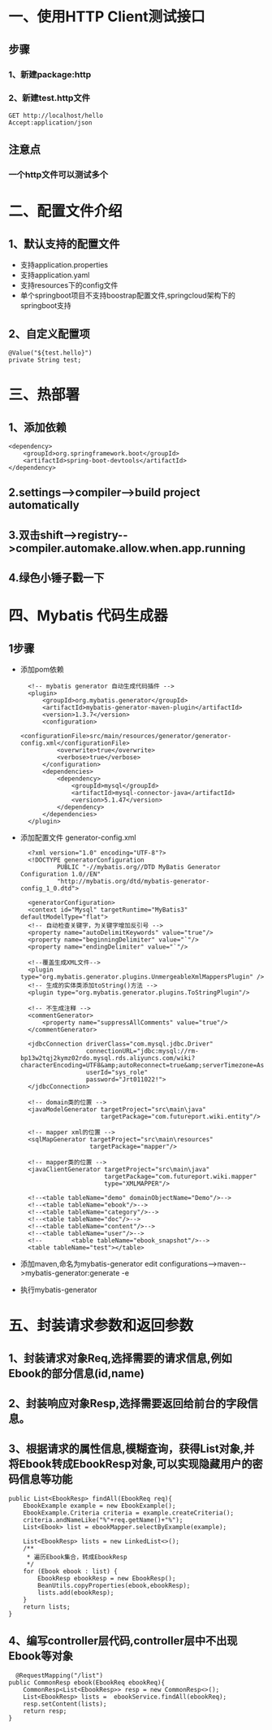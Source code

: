# 一、使用HTTP Client测试接口
## 步骤
### 1、新建package:http

### 2、新建test.http文件
    GET http://localhost/hello
    Accept:application/json

## 注意点
### 一个http文件可以测试多个


# 二、配置文件介绍
## 1、默认支持的配置文件
* 支持application.properties
* 支持application.yaml
* 支持resources下的config文件
* 单个springboot项目不支持boostrap配置文件,springcloud架构下的springboot支持

## 2、自定义配置项
    @Value("${test.hello}")
    private String test;

# 三、热部署
## 1、添加依赖
    <dependency>
        <groupId>org.springframework.boot</groupId>
        <artifactId>spring-boot-devtools</artifactId>
    </dependency>
## 2.settings-->compiler-->build project automatically

## 3.双击shift-->registry-->compiler.automake.allow.when.app.running

## 4.绿色小锤子戳一下

# 四、Mybatis 代码生成器
## 1步骤
* 添加pom依赖
  
        <!-- mybatis generator 自动生成代码插件 -->
        <plugin>
            <groupId>org.mybatis.generator</groupId>
            <artifactId>mybatis-generator-maven-plugin</artifactId>
            <version>1.3.7</version>
            <configuration>
                <configurationFile>src/main/resources/generator/generator-config.xml</configurationFile>
                <overwrite>true</overwrite>
                <verbose>true</verbose>
            </configuration>
            <dependencies>
                <dependency>
                    <groupId>mysql</groupId>
                    <artifactId>mysql-connector-java</artifactId>
                    <version>5.1.47</version>
                </dependency>
            </dependencies>
        </plugin>
* 添加配置文件 generator-config.xml
  
        <?xml version="1.0" encoding="UTF-8"?>
        <!DOCTYPE generatorConfiguration
                PUBLIC "-//mybatis.org//DTD MyBatis Generator Configuration 1.0//EN"
                "http://mybatis.org/dtd/mybatis-generator-config_1_0.dtd">
        
        <generatorConfiguration>
        <context id="Mysql" targetRuntime="MyBatis3" defaultModelType="flat">
        <!-- 自动检查关键字，为关键字增加反引号 -->
        <property name="autoDelimitKeywords" value="true"/>
        <property name="beginningDelimiter" value="`"/>
        <property name="endingDelimiter" value="`"/>

        <!--覆盖生成XML文件-->
        <plugin type="org.mybatis.generator.plugins.UnmergeableXmlMappersPlugin" />
        <!-- 生成的实体类添加toString()方法 -->
        <plugin type="org.mybatis.generator.plugins.ToStringPlugin"/>

        <!-- 不生成注释 -->
        <commentGenerator>
            <property name="suppressAllComments" value="true"/>
        </commentGenerator>

        <jdbcConnection driverClass="com.mysql.jdbc.Driver"
                        connectionURL="jdbc:mysql://rm-bp13w2tqj2kymz02rdo.mysql.rds.aliyuncs.com/wiki?characterEncoding=UTF8&amp;autoReconnect=true&amp;serverTimezone=Asia/Shanghai&amp;allowMultiQueries=true"
                        userId="sys_role"
                        password="Jrt011022!">
        </jdbcConnection>

        <!-- domain类的位置 -->
        <javaModelGenerator targetProject="src\main\java"
                            targetPackage="com.futureport.wiki.entity"/>

        <!-- mapper xml的位置 -->
        <sqlMapGenerator targetProject="src\main\resources"
                         targetPackage="mapper"/>

        <!-- mapper类的位置 -->
        <javaClientGenerator targetProject="src\main\java"
                             targetPackage="com.futureport.wiki.mapper"
                             type="XMLMAPPER"/>

        <!--<table tableName="demo" domainObjectName="Demo"/>-->
        <!--<table tableName="ebook"/>-->
        <!--<table tableName="category"/>-->
        <!--<table tableName="doc"/>-->
        <!--<table tableName="content"/>-->
        <!--<table tableName="user"/>-->
        <!--        <table tableName="ebook_snapshot"/>-->
        <table tableName="test"></table>
    </context>
    </generatorConfiguration>

* 添加maven,命名为mybatis-generator
    edit configurations-->maven-->mybatis-generator:generate -e

* 执行mybatis-generator

# 五、封装请求参数和返回参数
## 1、封装请求对象Req,选择需要的请求信息,例如Ebook的部分信息(id,name)
## 2、封装响应对象Resp,选择需要返回给前台的字段信息。
## 3、根据请求的属性信息,模糊查询，获得List<Ebook>对象,并将Ebook转成EbookResp对象,可以实现隐藏用户的密码信息等功能
    public List<EbookResp> findAll(EbookReq req){
        EbookExample example = new EbookExample();
        EbookExample.Criteria criteria = example.createCriteria();
        criteria.andNameLike("%"+req.getName()+"%");
        List<Ebook> list = ebookMapper.selectByExample(example);

        List<EbookResp> lists = new LinkedList<>();
        /**
         * 遍历Ebook集合，转成EbookResp
         */
        for (Ebook ebook : list) {
            EbookResp ebookResp = new EbookResp();
            BeanUtils.copyProperties(ebook,ebookResp);
            lists.add(ebookResp);
        }
        return lists;
    }

## 4、编写controller层代码,controller层中不出现Ebook等对象
      @RequestMapping("/list")
    public CommonResp ebook(EbookReq ebookReq){
        CommonResp<List<EbookResp>> resp = new CommonResp<>();
        List<EbookResp> lists =  ebookService.findAll(ebookReq);
        resp.setContent(lists);
        return resp;
    }